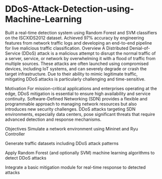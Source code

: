 # DDoS-Attack-Detection-using-Machine-Learning
Built a real-time detection system using Random Forest and SVM classifiers on the ISCXIDS2012 dataset. Achieved 97% accuracy by engineering features from network traffic logs and developing an end-to-end pipeline for live malicious traffic classification.
Overview
A Distributed Denial-of-Service (DDoS) attack is a malicious attempt to disrupt the normal traffic of a server, service, or network by overwhelming it with a flood of traffic from multiple sources. These attacks are often launched using compromised devices, including IoT systems, and can severely degrade or crash the target infrastructure. Due to their ability to mimic legitimate traffic, mitigating DDoS attacks is particularly challenging and time-sensitive.

Motivation
For mission-critical applications and enterprises operating at the edge, DDoS mitigation is essential to ensure high availability and service continuity. Software-Defined Networking (SDN) provides a flexible and programmable approach to managing network resources but also introduces new security challenges. DDoS attacks targeting SDN environments, especially data centers, pose significant threats that require advanced detection and response mechanisms.

Objectives
Simulate a network environment using Mininet and Ryu Controller

Generate traffic datasets including DDoS attack patterns

Apply Random Forest (and optionally SVM) machine learning algorithms to detect DDoS attacks

Integrate a basic mitigation module for real-time response to detected attacks

